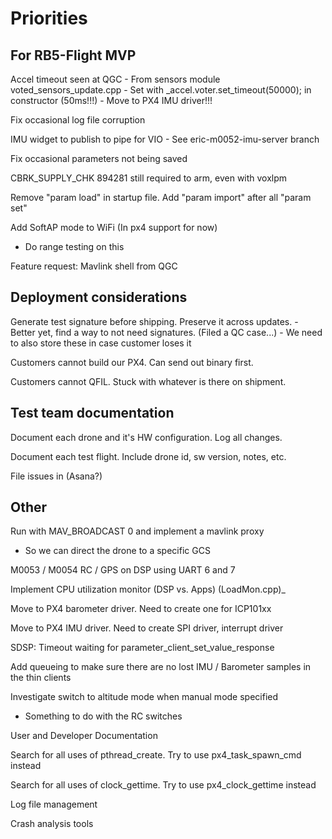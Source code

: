 
# Priorities

## For RB5-Flight MVP

Accel timeout seen at QGC
    - From sensors module voted_sensors_update.cpp
    - Set with _accel.voter.set_timeout(50000); in constructor (50ms!!!)
    - Move to PX4 IMU driver!!!

Fix occasional log file corruption

IMU widget to publish to pipe for VIO - See eric-m0052-imu-server branch

Fix occasional parameters not being saved

CBRK_SUPPLY_CHK 894281 still required to arm, even with voxlpm

Remove "param load" in startup file. Add "param import" after all "param set"

Add SoftAP mode to WiFi (In px4 support for now)
- Do range testing on this

Feature request: Mavlink shell from QGC

## Deployment considerations

Generate test signature before shipping. Preserve it across updates.
    - Better yet, find a way to not need signatures. (Filed a QC case...)
    - We need to also store these in case customer loses it

Customers cannot build our PX4. Can send out binary first.

Customers cannot QFIL. Stuck with whatever is there on shipment.

## Test team documentation

Document each drone and it's HW configuration. Log all changes.

Document each test flight. Include drone id, sw version, notes, etc.

File issues in (Asana?)

## Other

Run with MAV_BROADCAST 0 and implement a mavlink proxy
   * So we can direct the drone to a specific GCS

M0053 / M0054 RC / GPS on DSP using UART 6 and 7

Implement CPU utilization monitor (DSP vs. Apps) (LoadMon.cpp)_

Move to PX4 barometer driver. Need to create one for ICP101xx

Move to PX4 IMU driver. Need to create SPI driver, interrupt driver

SDSP: Timeout waiting for parameter_client_set_value_response

Add queueing to make sure there are no lost IMU / Barometer samples in the thin clients

Investigate switch to altitude mode when manual mode specified
- Something to do with the RC switches

User and Developer Documentation

Search for all uses of pthread_create. Try to use px4_task_spawn_cmd instead

Search for all uses of clock_gettime. Try to use px4_clock_gettime instead

Log file management

Crash analysis tools
